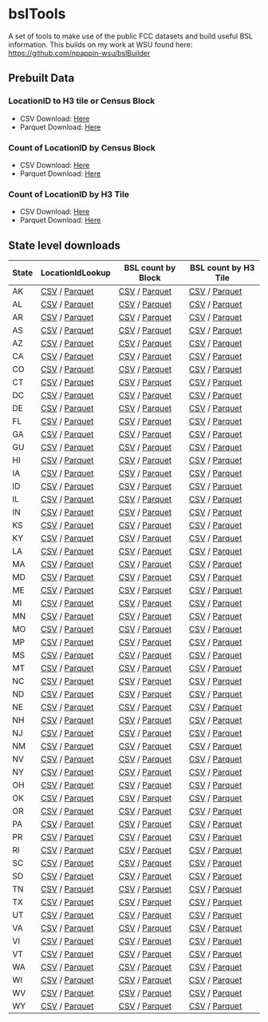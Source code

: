 # bslTools

A set of tools to make use of the public FCC datasets and build useful BSL information. This builds on my work at WSU found here: https://github.com/npappin-wsu/bslBuilder

## Prebuilt Data

### LocationID to H3 tile or Census Block

* CSV Download: [Here](https://pub-96372591292d4fdca85ff0f6db6c67c2.r2.dev/bslTools/national/bslsLookup.csv)
* Parquet Download: [Here](https://pub-96372591292d4fdca85ff0f6db6c67c2.r2.dev/bslTools/national/bslsLookup.parquet)

### Count of LocationID by Census Block

* CSV Download: [Here](https://pub-96372591292d4fdca85ff0f6db6c67c2.r2.dev/bslTools/national/blockBsls.csv)
* Parquet Download: [Here](https://pub-96372591292d4fdca85ff0f6db6c67c2.r2.dev/bslTools/national/blockBsls.parquet)

### Count of LocationID by H3 Tile

* CSV Download: [Here](https://pub-96372591292d4fdca85ff0f6db6c67c2.r2.dev/bslTools/national/h3Bsls.csv)
* Parquet Download: [Here](https://pub-96372591292d4fdca85ff0f6db6c67c2.r2.dev/bslTools/national/h3Bsls.parquet)

## State level downloads

| State | LocationIdLookup | BSL count by Block | BSL count by H3 Tile |
|---|---|---|---|
| AK | [CSV](https://pub-96372591292d4fdca85ff0f6db6c67c2.r2.dev/states/akBslLookup.csv) / [Parquet](https://pub-96372591292d4fdca85ff0f6db6c67c2.r2.dev/states/akBslLookup.parquet) | [CSV](https://pub-96372591292d4fdca85ff0f6db6c67c2.r2.dev/states/akBlockBsls.csv) / [Parquet](https://pub-96372591292d4fdca85ff0f6db6c67c2.r2.dev/states/akBlockBsls.parquet) | [CSV](https://pub-96372591292d4fdca85ff0f6db6c67c2.r2.dev/states/akH3Bsls.csv) / [Parquet](https://pub-96372591292d4fdca85ff0f6db6c67c2.r2.dev/states/akH3Bsls.parquet) |
| AL | [CSV](https://pub-96372591292d4fdca85ff0f6db6c67c2.r2.dev/states/alBslLookup.csv) / [Parquet](https://pub-96372591292d4fdca85ff0f6db6c67c2.r2.dev/states/alBslLookup.parquet) | [CSV](https://pub-96372591292d4fdca85ff0f6db6c67c2.r2.dev/states/alBlockBsls.csv) / [Parquet](https://pub-96372591292d4fdca85ff0f6db6c67c2.r2.dev/states/alBlockBsls.parquet) | [CSV](https://pub-96372591292d4fdca85ff0f6db6c67c2.r2.dev/states/alH3Bsls.csv) / [Parquet](https://pub-96372591292d4fdca85ff0f6db6c67c2.r2.dev/states/alH3Bsls.parquet) |
| AR | [CSV](https://pub-96372591292d4fdca85ff0f6db6c67c2.r2.dev/states/arBslLookup.csv) / [Parquet](https://pub-96372591292d4fdca85ff0f6db6c67c2.r2.dev/states/arBslLookup.parquet) | [CSV](https://pub-96372591292d4fdca85ff0f6db6c67c2.r2.dev/states/arBlockBsls.csv) / [Parquet](https://pub-96372591292d4fdca85ff0f6db6c67c2.r2.dev/states/arBlockBsls.parquet) | [CSV](https://pub-96372591292d4fdca85ff0f6db6c67c2.r2.dev/states/arH3Bsls.csv) / [Parquet](https://pub-96372591292d4fdca85ff0f6db6c67c2.r2.dev/states/arH3Bsls.parquet) |
| AS | [CSV](https://pub-96372591292d4fdca85ff0f6db6c67c2.r2.dev/states/asBslLookup.csv) / [Parquet](https://pub-96372591292d4fdca85ff0f6db6c67c2.r2.dev/states/asBslLookup.parquet) | [CSV](https://pub-96372591292d4fdca85ff0f6db6c67c2.r2.dev/states/asBlockBsls.csv) / [Parquet](https://pub-96372591292d4fdca85ff0f6db6c67c2.r2.dev/states/asBlockBsls.parquet) | [CSV](https://pub-96372591292d4fdca85ff0f6db6c67c2.r2.dev/states/asH3Bsls.csv) / [Parquet](https://pub-96372591292d4fdca85ff0f6db6c67c2.r2.dev/states/asH3Bsls.parquet) |
| AZ | [CSV](https://pub-96372591292d4fdca85ff0f6db6c67c2.r2.dev/states/azBslLookup.csv) / [Parquet](https://pub-96372591292d4fdca85ff0f6db6c67c2.r2.dev/states/azBslLookup.parquet) | [CSV](https://pub-96372591292d4fdca85ff0f6db6c67c2.r2.dev/states/azBlockBsls.csv) / [Parquet](https://pub-96372591292d4fdca85ff0f6db6c67c2.r2.dev/states/azBlockBsls.parquet) | [CSV](https://pub-96372591292d4fdca85ff0f6db6c67c2.r2.dev/states/azH3Bsls.csv) / [Parquet](https://pub-96372591292d4fdca85ff0f6db6c67c2.r2.dev/states/azH3Bsls.parquet) |
| CA | [CSV](https://pub-96372591292d4fdca85ff0f6db6c67c2.r2.dev/states/caBslLookup.csv) / [Parquet](https://pub-96372591292d4fdca85ff0f6db6c67c2.r2.dev/states/caBslLookup.parquet) | [CSV](https://pub-96372591292d4fdca85ff0f6db6c67c2.r2.dev/states/caBlockBsls.csv) / [Parquet](https://pub-96372591292d4fdca85ff0f6db6c67c2.r2.dev/states/caBlockBsls.parquet) | [CSV](https://pub-96372591292d4fdca85ff0f6db6c67c2.r2.dev/states/caH3Bsls.csv) / [Parquet](https://pub-96372591292d4fdca85ff0f6db6c67c2.r2.dev/states/caH3Bsls.parquet) |
| CO | [CSV](https://pub-96372591292d4fdca85ff0f6db6c67c2.r2.dev/states/coBslLookup.csv) / [Parquet](https://pub-96372591292d4fdca85ff0f6db6c67c2.r2.dev/states/coBslLookup.parquet) | [CSV](https://pub-96372591292d4fdca85ff0f6db6c67c2.r2.dev/states/coBlockBsls.csv) / [Parquet](https://pub-96372591292d4fdca85ff0f6db6c67c2.r2.dev/states/coBlockBsls.parquet) | [CSV](https://pub-96372591292d4fdca85ff0f6db6c67c2.r2.dev/states/coH3Bsls.csv) / [Parquet](https://pub-96372591292d4fdca85ff0f6db6c67c2.r2.dev/states/coH3Bsls.parquet) |
| CT | [CSV](https://pub-96372591292d4fdca85ff0f6db6c67c2.r2.dev/states/ctBslLookup.csv) / [Parquet](https://pub-96372591292d4fdca85ff0f6db6c67c2.r2.dev/states/ctBslLookup.parquet) | [CSV](https://pub-96372591292d4fdca85ff0f6db6c67c2.r2.dev/states/ctBlockBsls.csv) / [Parquet](https://pub-96372591292d4fdca85ff0f6db6c67c2.r2.dev/states/ctBlockBsls.parquet) | [CSV](https://pub-96372591292d4fdca85ff0f6db6c67c2.r2.dev/states/ctH3Bsls.csv) / [Parquet](https://pub-96372591292d4fdca85ff0f6db6c67c2.r2.dev/states/ctH3Bsls.parquet) |
| DC | [CSV](https://pub-96372591292d4fdca85ff0f6db6c67c2.r2.dev/states/dcBslLookup.csv) / [Parquet](https://pub-96372591292d4fdca85ff0f6db6c67c2.r2.dev/states/dcBslLookup.parquet) | [CSV](https://pub-96372591292d4fdca85ff0f6db6c67c2.r2.dev/states/dcBlockBsls.csv) / [Parquet](https://pub-96372591292d4fdca85ff0f6db6c67c2.r2.dev/states/dcBlockBsls.parquet) | [CSV](https://pub-96372591292d4fdca85ff0f6db6c67c2.r2.dev/states/dcH3Bsls.csv) / [Parquet](https://pub-96372591292d4fdca85ff0f6db6c67c2.r2.dev/states/dcH3Bsls.parquet) |
| DE | [CSV](https://pub-96372591292d4fdca85ff0f6db6c67c2.r2.dev/states/deBslLookup.csv) / [Parquet](https://pub-96372591292d4fdca85ff0f6db6c67c2.r2.dev/states/deBslLookup.parquet) | [CSV](https://pub-96372591292d4fdca85ff0f6db6c67c2.r2.dev/states/deBlockBsls.csv) / [Parquet](https://pub-96372591292d4fdca85ff0f6db6c67c2.r2.dev/states/deBlockBsls.parquet) | [CSV](https://pub-96372591292d4fdca85ff0f6db6c67c2.r2.dev/states/deH3Bsls.csv) / [Parquet](https://pub-96372591292d4fdca85ff0f6db6c67c2.r2.dev/states/deH3Bsls.parquet) |
| FL | [CSV](https://pub-96372591292d4fdca85ff0f6db6c67c2.r2.dev/states/flBslLookup.csv) / [Parquet](https://pub-96372591292d4fdca85ff0f6db6c67c2.r2.dev/states/flBslLookup.parquet) | [CSV](https://pub-96372591292d4fdca85ff0f6db6c67c2.r2.dev/states/flBlockBsls.csv) / [Parquet](https://pub-96372591292d4fdca85ff0f6db6c67c2.r2.dev/states/flBlockBsls.parquet) | [CSV](https://pub-96372591292d4fdca85ff0f6db6c67c2.r2.dev/states/flH3Bsls.csv) / [Parquet](https://pub-96372591292d4fdca85ff0f6db6c67c2.r2.dev/states/flH3Bsls.parquet) |
| GA | [CSV](https://pub-96372591292d4fdca85ff0f6db6c67c2.r2.dev/states/gaBslLookup.csv) / [Parquet](https://pub-96372591292d4fdca85ff0f6db6c67c2.r2.dev/states/gaBslLookup.parquet) | [CSV](https://pub-96372591292d4fdca85ff0f6db6c67c2.r2.dev/states/gaBlockBsls.csv) / [Parquet](https://pub-96372591292d4fdca85ff0f6db6c67c2.r2.dev/states/gaBlockBsls.parquet) | [CSV](https://pub-96372591292d4fdca85ff0f6db6c67c2.r2.dev/states/gaH3Bsls.csv) / [Parquet](https://pub-96372591292d4fdca85ff0f6db6c67c2.r2.dev/states/gaH3Bsls.parquet) |
| GU | [CSV](https://pub-96372591292d4fdca85ff0f6db6c67c2.r2.dev/states/guBslLookup.csv) / [Parquet](https://pub-96372591292d4fdca85ff0f6db6c67c2.r2.dev/states/guBslLookup.parquet) | [CSV](https://pub-96372591292d4fdca85ff0f6db6c67c2.r2.dev/states/guBlockBsls.csv) / [Parquet](https://pub-96372591292d4fdca85ff0f6db6c67c2.r2.dev/states/guBlockBsls.parquet) | [CSV](https://pub-96372591292d4fdca85ff0f6db6c67c2.r2.dev/states/guH3Bsls.csv) / [Parquet](https://pub-96372591292d4fdca85ff0f6db6c67c2.r2.dev/states/guH3Bsls.parquet) |
| HI | [CSV](https://pub-96372591292d4fdca85ff0f6db6c67c2.r2.dev/states/hiBslLookup.csv) / [Parquet](https://pub-96372591292d4fdca85ff0f6db6c67c2.r2.dev/states/hiBslLookup.parquet) | [CSV](https://pub-96372591292d4fdca85ff0f6db6c67c2.r2.dev/states/hiBlockBsls.csv) / [Parquet](https://pub-96372591292d4fdca85ff0f6db6c67c2.r2.dev/states/hiBlockBsls.parquet) | [CSV](https://pub-96372591292d4fdca85ff0f6db6c67c2.r2.dev/states/hiH3Bsls.csv) / [Parquet](https://pub-96372591292d4fdca85ff0f6db6c67c2.r2.dev/states/hiH3Bsls.parquet) |
| IA | [CSV](https://pub-96372591292d4fdca85ff0f6db6c67c2.r2.dev/states/iaBslLookup.csv) / [Parquet](https://pub-96372591292d4fdca85ff0f6db6c67c2.r2.dev/states/iaBslLookup.parquet) | [CSV](https://pub-96372591292d4fdca85ff0f6db6c67c2.r2.dev/states/iaBlockBsls.csv) / [Parquet](https://pub-96372591292d4fdca85ff0f6db6c67c2.r2.dev/states/iaBlockBsls.parquet) | [CSV](https://pub-96372591292d4fdca85ff0f6db6c67c2.r2.dev/states/iaH3Bsls.csv) / [Parquet](https://pub-96372591292d4fdca85ff0f6db6c67c2.r2.dev/states/iaH3Bsls.parquet) |
| ID | [CSV](https://pub-96372591292d4fdca85ff0f6db6c67c2.r2.dev/states/idBslLookup.csv) / [Parquet](https://pub-96372591292d4fdca85ff0f6db6c67c2.r2.dev/states/idBslLookup.parquet) | [CSV](https://pub-96372591292d4fdca85ff0f6db6c67c2.r2.dev/states/idBlockBsls.csv) / [Parquet](https://pub-96372591292d4fdca85ff0f6db6c67c2.r2.dev/states/idBlockBsls.parquet) | [CSV](https://pub-96372591292d4fdca85ff0f6db6c67c2.r2.dev/states/idH3Bsls.csv) / [Parquet](https://pub-96372591292d4fdca85ff0f6db6c67c2.r2.dev/states/idH3Bsls.parquet) |
| IL | [CSV](https://pub-96372591292d4fdca85ff0f6db6c67c2.r2.dev/states/ilBslLookup.csv) / [Parquet](https://pub-96372591292d4fdca85ff0f6db6c67c2.r2.dev/states/ilBslLookup.parquet) | [CSV](https://pub-96372591292d4fdca85ff0f6db6c67c2.r2.dev/states/ilBlockBsls.csv) / [Parquet](https://pub-96372591292d4fdca85ff0f6db6c67c2.r2.dev/states/ilBlockBsls.parquet) | [CSV](https://pub-96372591292d4fdca85ff0f6db6c67c2.r2.dev/states/ilH3Bsls.csv) / [Parquet](https://pub-96372591292d4fdca85ff0f6db6c67c2.r2.dev/states/ilH3Bsls.parquet) |
| IN | [CSV](https://pub-96372591292d4fdca85ff0f6db6c67c2.r2.dev/states/inBslLookup.csv) / [Parquet](https://pub-96372591292d4fdca85ff0f6db6c67c2.r2.dev/states/inBslLookup.parquet) | [CSV](https://pub-96372591292d4fdca85ff0f6db6c67c2.r2.dev/states/inBlockBsls.csv) / [Parquet](https://pub-96372591292d4fdca85ff0f6db6c67c2.r2.dev/states/inBlockBsls.parquet) | [CSV](https://pub-96372591292d4fdca85ff0f6db6c67c2.r2.dev/states/inH3Bsls.csv) / [Parquet](https://pub-96372591292d4fdca85ff0f6db6c67c2.r2.dev/states/inH3Bsls.parquet) |
| KS | [CSV](https://pub-96372591292d4fdca85ff0f6db6c67c2.r2.dev/states/ksBslLookup.csv) / [Parquet](https://pub-96372591292d4fdca85ff0f6db6c67c2.r2.dev/states/ksBslLookup.parquet) | [CSV](https://pub-96372591292d4fdca85ff0f6db6c67c2.r2.dev/states/ksBlockBsls.csv) / [Parquet](https://pub-96372591292d4fdca85ff0f6db6c67c2.r2.dev/states/ksBlockBsls.parquet) | [CSV](https://pub-96372591292d4fdca85ff0f6db6c67c2.r2.dev/states/ksH3Bsls.csv) / [Parquet](https://pub-96372591292d4fdca85ff0f6db6c67c2.r2.dev/states/ksH3Bsls.parquet) |
| KY | [CSV](https://pub-96372591292d4fdca85ff0f6db6c67c2.r2.dev/states/kyBslLookup.csv) / [Parquet](https://pub-96372591292d4fdca85ff0f6db6c67c2.r2.dev/states/kyBslLookup.parquet) | [CSV](https://pub-96372591292d4fdca85ff0f6db6c67c2.r2.dev/states/kyBlockBsls.csv) / [Parquet](https://pub-96372591292d4fdca85ff0f6db6c67c2.r2.dev/states/kyBlockBsls.parquet) | [CSV](https://pub-96372591292d4fdca85ff0f6db6c67c2.r2.dev/states/kyH3Bsls.csv) / [Parquet](https://pub-96372591292d4fdca85ff0f6db6c67c2.r2.dev/states/kyH3Bsls.parquet) |
| LA | [CSV](https://pub-96372591292d4fdca85ff0f6db6c67c2.r2.dev/states/laBslLookup.csv) / [Parquet](https://pub-96372591292d4fdca85ff0f6db6c67c2.r2.dev/states/laBslLookup.parquet) | [CSV](https://pub-96372591292d4fdca85ff0f6db6c67c2.r2.dev/states/laBlockBsls.csv) / [Parquet](https://pub-96372591292d4fdca85ff0f6db6c67c2.r2.dev/states/laBlockBsls.parquet) | [CSV](https://pub-96372591292d4fdca85ff0f6db6c67c2.r2.dev/states/laH3Bsls.csv) / [Parquet](https://pub-96372591292d4fdca85ff0f6db6c67c2.r2.dev/states/laH3Bsls.parquet) |
| MA | [CSV](https://pub-96372591292d4fdca85ff0f6db6c67c2.r2.dev/states/maBslLookup.csv) / [Parquet](https://pub-96372591292d4fdca85ff0f6db6c67c2.r2.dev/states/maBslLookup.parquet) | [CSV](https://pub-96372591292d4fdca85ff0f6db6c67c2.r2.dev/states/maBlockBsls.csv) / [Parquet](https://pub-96372591292d4fdca85ff0f6db6c67c2.r2.dev/states/maBlockBsls.parquet) | [CSV](https://pub-96372591292d4fdca85ff0f6db6c67c2.r2.dev/states/maH3Bsls.csv) / [Parquet](https://pub-96372591292d4fdca85ff0f6db6c67c2.r2.dev/states/maH3Bsls.parquet) |
| MD | [CSV](https://pub-96372591292d4fdca85ff0f6db6c67c2.r2.dev/states/mdBslLookup.csv) / [Parquet](https://pub-96372591292d4fdca85ff0f6db6c67c2.r2.dev/states/mdBslLookup.parquet) | [CSV](https://pub-96372591292d4fdca85ff0f6db6c67c2.r2.dev/states/mdBlockBsls.csv) / [Parquet](https://pub-96372591292d4fdca85ff0f6db6c67c2.r2.dev/states/mdBlockBsls.parquet) | [CSV](https://pub-96372591292d4fdca85ff0f6db6c67c2.r2.dev/states/mdH3Bsls.csv) / [Parquet](https://pub-96372591292d4fdca85ff0f6db6c67c2.r2.dev/states/mdH3Bsls.parquet) |
| ME | [CSV](https://pub-96372591292d4fdca85ff0f6db6c67c2.r2.dev/states/meBslLookup.csv) / [Parquet](https://pub-96372591292d4fdca85ff0f6db6c67c2.r2.dev/states/meBslLookup.parquet) | [CSV](https://pub-96372591292d4fdca85ff0f6db6c67c2.r2.dev/states/meBlockBsls.csv) / [Parquet](https://pub-96372591292d4fdca85ff0f6db6c67c2.r2.dev/states/meBlockBsls.parquet) | [CSV](https://pub-96372591292d4fdca85ff0f6db6c67c2.r2.dev/states/meH3Bsls.csv) / [Parquet](https://pub-96372591292d4fdca85ff0f6db6c67c2.r2.dev/states/meH3Bsls.parquet) |
| MI | [CSV](https://pub-96372591292d4fdca85ff0f6db6c67c2.r2.dev/states/miBslLookup.csv) / [Parquet](https://pub-96372591292d4fdca85ff0f6db6c67c2.r2.dev/states/miBslLookup.parquet) | [CSV](https://pub-96372591292d4fdca85ff0f6db6c67c2.r2.dev/states/miBlockBsls.csv) / [Parquet](https://pub-96372591292d4fdca85ff0f6db6c67c2.r2.dev/states/miBlockBsls.parquet) | [CSV](https://pub-96372591292d4fdca85ff0f6db6c67c2.r2.dev/states/miH3Bsls.csv) / [Parquet](https://pub-96372591292d4fdca85ff0f6db6c67c2.r2.dev/states/miH3Bsls.parquet) |
| MN | [CSV](https://pub-96372591292d4fdca85ff0f6db6c67c2.r2.dev/states/mnBslLookup.csv) / [Parquet](https://pub-96372591292d4fdca85ff0f6db6c67c2.r2.dev/states/mnBslLookup.parquet) | [CSV](https://pub-96372591292d4fdca85ff0f6db6c67c2.r2.dev/states/mnBlockBsls.csv) / [Parquet](https://pub-96372591292d4fdca85ff0f6db6c67c2.r2.dev/states/mnBlockBsls.parquet) | [CSV](https://pub-96372591292d4fdca85ff0f6db6c67c2.r2.dev/states/mnH3Bsls.csv) / [Parquet](https://pub-96372591292d4fdca85ff0f6db6c67c2.r2.dev/states/mnH3Bsls.parquet) |
| MO | [CSV](https://pub-96372591292d4fdca85ff0f6db6c67c2.r2.dev/states/moBslLookup.csv) / [Parquet](https://pub-96372591292d4fdca85ff0f6db6c67c2.r2.dev/states/moBslLookup.parquet) | [CSV](https://pub-96372591292d4fdca85ff0f6db6c67c2.r2.dev/states/moBlockBsls.csv) / [Parquet](https://pub-96372591292d4fdca85ff0f6db6c67c2.r2.dev/states/moBlockBsls.parquet) | [CSV](https://pub-96372591292d4fdca85ff0f6db6c67c2.r2.dev/states/moH3Bsls.csv) / [Parquet](https://pub-96372591292d4fdca85ff0f6db6c67c2.r2.dev/states/moH3Bsls.parquet) |
| MP | [CSV](https://pub-96372591292d4fdca85ff0f6db6c67c2.r2.dev/states/mpBslLookup.csv) / [Parquet](https://pub-96372591292d4fdca85ff0f6db6c67c2.r2.dev/states/mpBslLookup.parquet) | [CSV](https://pub-96372591292d4fdca85ff0f6db6c67c2.r2.dev/states/mpBlockBsls.csv) / [Parquet](https://pub-96372591292d4fdca85ff0f6db6c67c2.r2.dev/states/mpBlockBsls.parquet) | [CSV](https://pub-96372591292d4fdca85ff0f6db6c67c2.r2.dev/states/mpH3Bsls.csv) / [Parquet](https://pub-96372591292d4fdca85ff0f6db6c67c2.r2.dev/states/mpH3Bsls.parquet) |
| MS | [CSV](https://pub-96372591292d4fdca85ff0f6db6c67c2.r2.dev/states/msBslLookup.csv) / [Parquet](https://pub-96372591292d4fdca85ff0f6db6c67c2.r2.dev/states/msBslLookup.parquet) | [CSV](https://pub-96372591292d4fdca85ff0f6db6c67c2.r2.dev/states/msBlockBsls.csv) / [Parquet](https://pub-96372591292d4fdca85ff0f6db6c67c2.r2.dev/states/msBlockBsls.parquet) | [CSV](https://pub-96372591292d4fdca85ff0f6db6c67c2.r2.dev/states/msH3Bsls.csv) / [Parquet](https://pub-96372591292d4fdca85ff0f6db6c67c2.r2.dev/states/msH3Bsls.parquet) |
| MT | [CSV](https://pub-96372591292d4fdca85ff0f6db6c67c2.r2.dev/states/mtBslLookup.csv) / [Parquet](https://pub-96372591292d4fdca85ff0f6db6c67c2.r2.dev/states/mtBslLookup.parquet) | [CSV](https://pub-96372591292d4fdca85ff0f6db6c67c2.r2.dev/states/mtBlockBsls.csv) / [Parquet](https://pub-96372591292d4fdca85ff0f6db6c67c2.r2.dev/states/mtBlockBsls.parquet) | [CSV](https://pub-96372591292d4fdca85ff0f6db6c67c2.r2.dev/states/mtH3Bsls.csv) / [Parquet](https://pub-96372591292d4fdca85ff0f6db6c67c2.r2.dev/states/mtH3Bsls.parquet) |
| NC | [CSV](https://pub-96372591292d4fdca85ff0f6db6c67c2.r2.dev/states/ncBslLookup.csv) / [Parquet](https://pub-96372591292d4fdca85ff0f6db6c67c2.r2.dev/states/ncBslLookup.parquet) | [CSV](https://pub-96372591292d4fdca85ff0f6db6c67c2.r2.dev/states/ncBlockBsls.csv) / [Parquet](https://pub-96372591292d4fdca85ff0f6db6c67c2.r2.dev/states/ncBlockBsls.parquet) | [CSV](https://pub-96372591292d4fdca85ff0f6db6c67c2.r2.dev/states/ncH3Bsls.csv) / [Parquet](https://pub-96372591292d4fdca85ff0f6db6c67c2.r2.dev/states/ncH3Bsls.parquet) |
| ND | [CSV](https://pub-96372591292d4fdca85ff0f6db6c67c2.r2.dev/states/ndBslLookup.csv) / [Parquet](https://pub-96372591292d4fdca85ff0f6db6c67c2.r2.dev/states/ndBslLookup.parquet) | [CSV](https://pub-96372591292d4fdca85ff0f6db6c67c2.r2.dev/states/ndBlockBsls.csv) / [Parquet](https://pub-96372591292d4fdca85ff0f6db6c67c2.r2.dev/states/ndBlockBsls.parquet) | [CSV](https://pub-96372591292d4fdca85ff0f6db6c67c2.r2.dev/states/ndH3Bsls.csv) / [Parquet](https://pub-96372591292d4fdca85ff0f6db6c67c2.r2.dev/states/ndH3Bsls.parquet) |
| NE | [CSV](https://pub-96372591292d4fdca85ff0f6db6c67c2.r2.dev/states/neBslLookup.csv) / [Parquet](https://pub-96372591292d4fdca85ff0f6db6c67c2.r2.dev/states/neBslLookup.parquet) | [CSV](https://pub-96372591292d4fdca85ff0f6db6c67c2.r2.dev/states/neBlockBsls.csv) / [Parquet](https://pub-96372591292d4fdca85ff0f6db6c67c2.r2.dev/states/neBlockBsls.parquet) | [CSV](https://pub-96372591292d4fdca85ff0f6db6c67c2.r2.dev/states/neH3Bsls.csv) / [Parquet](https://pub-96372591292d4fdca85ff0f6db6c67c2.r2.dev/states/neH3Bsls.parquet) |
| NH | [CSV](https://pub-96372591292d4fdca85ff0f6db6c67c2.r2.dev/states/nhBslLookup.csv) / [Parquet](https://pub-96372591292d4fdca85ff0f6db6c67c2.r2.dev/states/nhBslLookup.parquet) | [CSV](https://pub-96372591292d4fdca85ff0f6db6c67c2.r2.dev/states/nhBlockBsls.csv) / [Parquet](https://pub-96372591292d4fdca85ff0f6db6c67c2.r2.dev/states/nhBlockBsls.parquet) | [CSV](https://pub-96372591292d4fdca85ff0f6db6c67c2.r2.dev/states/nhH3Bsls.csv) / [Parquet](https://pub-96372591292d4fdca85ff0f6db6c67c2.r2.dev/states/nhH3Bsls.parquet) |
| NJ | [CSV](https://pub-96372591292d4fdca85ff0f6db6c67c2.r2.dev/states/njBslLookup.csv) / [Parquet](https://pub-96372591292d4fdca85ff0f6db6c67c2.r2.dev/states/njBslLookup.parquet) | [CSV](https://pub-96372591292d4fdca85ff0f6db6c67c2.r2.dev/states/njBlockBsls.csv) / [Parquet](https://pub-96372591292d4fdca85ff0f6db6c67c2.r2.dev/states/njBlockBsls.parquet) | [CSV](https://pub-96372591292d4fdca85ff0f6db6c67c2.r2.dev/states/njH3Bsls.csv) / [Parquet](https://pub-96372591292d4fdca85ff0f6db6c67c2.r2.dev/states/njH3Bsls.parquet) |
| NM | [CSV](https://pub-96372591292d4fdca85ff0f6db6c67c2.r2.dev/states/nmBslLookup.csv) / [Parquet](https://pub-96372591292d4fdca85ff0f6db6c67c2.r2.dev/states/nmBslLookup.parquet) | [CSV](https://pub-96372591292d4fdca85ff0f6db6c67c2.r2.dev/states/nmBlockBsls.csv) / [Parquet](https://pub-96372591292d4fdca85ff0f6db6c67c2.r2.dev/states/nmBlockBsls.parquet) | [CSV](https://pub-96372591292d4fdca85ff0f6db6c67c2.r2.dev/states/nmH3Bsls.csv) / [Parquet](https://pub-96372591292d4fdca85ff0f6db6c67c2.r2.dev/states/nmH3Bsls.parquet) |
| NV | [CSV](https://pub-96372591292d4fdca85ff0f6db6c67c2.r2.dev/states/nvBslLookup.csv) / [Parquet](https://pub-96372591292d4fdca85ff0f6db6c67c2.r2.dev/states/nvBslLookup.parquet) | [CSV](https://pub-96372591292d4fdca85ff0f6db6c67c2.r2.dev/states/nvBlockBsls.csv) / [Parquet](https://pub-96372591292d4fdca85ff0f6db6c67c2.r2.dev/states/nvBlockBsls.parquet) | [CSV](https://pub-96372591292d4fdca85ff0f6db6c67c2.r2.dev/states/nvH3Bsls.csv) / [Parquet](https://pub-96372591292d4fdca85ff0f6db6c67c2.r2.dev/states/nvH3Bsls.parquet) |
| NY | [CSV](https://pub-96372591292d4fdca85ff0f6db6c67c2.r2.dev/states/nyBslLookup.csv) / [Parquet](https://pub-96372591292d4fdca85ff0f6db6c67c2.r2.dev/states/nyBslLookup.parquet) | [CSV](https://pub-96372591292d4fdca85ff0f6db6c67c2.r2.dev/states/nyBlockBsls.csv) / [Parquet](https://pub-96372591292d4fdca85ff0f6db6c67c2.r2.dev/states/nyBlockBsls.parquet) | [CSV](https://pub-96372591292d4fdca85ff0f6db6c67c2.r2.dev/states/nyH3Bsls.csv) / [Parquet](https://pub-96372591292d4fdca85ff0f6db6c67c2.r2.dev/states/nyH3Bsls.parquet) |
| OH | [CSV](https://pub-96372591292d4fdca85ff0f6db6c67c2.r2.dev/states/ohBslLookup.csv) / [Parquet](https://pub-96372591292d4fdca85ff0f6db6c67c2.r2.dev/states/ohBslLookup.parquet) | [CSV](https://pub-96372591292d4fdca85ff0f6db6c67c2.r2.dev/states/ohBlockBsls.csv) / [Parquet](https://pub-96372591292d4fdca85ff0f6db6c67c2.r2.dev/states/ohBlockBsls.parquet) | [CSV](https://pub-96372591292d4fdca85ff0f6db6c67c2.r2.dev/states/ohH3Bsls.csv) / [Parquet](https://pub-96372591292d4fdca85ff0f6db6c67c2.r2.dev/states/ohH3Bsls.parquet) |
| OK | [CSV](https://pub-96372591292d4fdca85ff0f6db6c67c2.r2.dev/states/okBslLookup.csv) / [Parquet](https://pub-96372591292d4fdca85ff0f6db6c67c2.r2.dev/states/okBslLookup.parquet) | [CSV](https://pub-96372591292d4fdca85ff0f6db6c67c2.r2.dev/states/okBlockBsls.csv) / [Parquet](https://pub-96372591292d4fdca85ff0f6db6c67c2.r2.dev/states/okBlockBsls.parquet) | [CSV](https://pub-96372591292d4fdca85ff0f6db6c67c2.r2.dev/states/okH3Bsls.csv) / [Parquet](https://pub-96372591292d4fdca85ff0f6db6c67c2.r2.dev/states/okH3Bsls.parquet) |
| OR | [CSV](https://pub-96372591292d4fdca85ff0f6db6c67c2.r2.dev/states/orBslLookup.csv) / [Parquet](https://pub-96372591292d4fdca85ff0f6db6c67c2.r2.dev/states/orBslLookup.parquet) | [CSV](https://pub-96372591292d4fdca85ff0f6db6c67c2.r2.dev/states/orBlockBsls.csv) / [Parquet](https://pub-96372591292d4fdca85ff0f6db6c67c2.r2.dev/states/orBlockBsls.parquet) | [CSV](https://pub-96372591292d4fdca85ff0f6db6c67c2.r2.dev/states/orH3Bsls.csv) / [Parquet](https://pub-96372591292d4fdca85ff0f6db6c67c2.r2.dev/states/orH3Bsls.parquet) |
| PA | [CSV](https://pub-96372591292d4fdca85ff0f6db6c67c2.r2.dev/states/paBslLookup.csv) / [Parquet](https://pub-96372591292d4fdca85ff0f6db6c67c2.r2.dev/states/paBslLookup.parquet) | [CSV](https://pub-96372591292d4fdca85ff0f6db6c67c2.r2.dev/states/paBlockBsls.csv) / [Parquet](https://pub-96372591292d4fdca85ff0f6db6c67c2.r2.dev/states/paBlockBsls.parquet) | [CSV](https://pub-96372591292d4fdca85ff0f6db6c67c2.r2.dev/states/paH3Bsls.csv) / [Parquet](https://pub-96372591292d4fdca85ff0f6db6c67c2.r2.dev/states/paH3Bsls.parquet) |
| PR | [CSV](https://pub-96372591292d4fdca85ff0f6db6c67c2.r2.dev/states/prBslLookup.csv) / [Parquet](https://pub-96372591292d4fdca85ff0f6db6c67c2.r2.dev/states/prBslLookup.parquet) | [CSV](https://pub-96372591292d4fdca85ff0f6db6c67c2.r2.dev/states/prBlockBsls.csv) / [Parquet](https://pub-96372591292d4fdca85ff0f6db6c67c2.r2.dev/states/prBlockBsls.parquet) | [CSV](https://pub-96372591292d4fdca85ff0f6db6c67c2.r2.dev/states/prH3Bsls.csv) / [Parquet](https://pub-96372591292d4fdca85ff0f6db6c67c2.r2.dev/states/prH3Bsls.parquet) |
| RI | [CSV](https://pub-96372591292d4fdca85ff0f6db6c67c2.r2.dev/states/riBslLookup.csv) / [Parquet](https://pub-96372591292d4fdca85ff0f6db6c67c2.r2.dev/states/riBslLookup.parquet) | [CSV](https://pub-96372591292d4fdca85ff0f6db6c67c2.r2.dev/states/riBlockBsls.csv) / [Parquet](https://pub-96372591292d4fdca85ff0f6db6c67c2.r2.dev/states/riBlockBsls.parquet) | [CSV](https://pub-96372591292d4fdca85ff0f6db6c67c2.r2.dev/states/riH3Bsls.csv) / [Parquet](https://pub-96372591292d4fdca85ff0f6db6c67c2.r2.dev/states/riH3Bsls.parquet) |
| SC | [CSV](https://pub-96372591292d4fdca85ff0f6db6c67c2.r2.dev/states/scBslLookup.csv) / [Parquet](https://pub-96372591292d4fdca85ff0f6db6c67c2.r2.dev/states/scBslLookup.parquet) | [CSV](https://pub-96372591292d4fdca85ff0f6db6c67c2.r2.dev/states/scBlockBsls.csv) / [Parquet](https://pub-96372591292d4fdca85ff0f6db6c67c2.r2.dev/states/scBlockBsls.parquet) | [CSV](https://pub-96372591292d4fdca85ff0f6db6c67c2.r2.dev/states/scH3Bsls.csv) / [Parquet](https://pub-96372591292d4fdca85ff0f6db6c67c2.r2.dev/states/scH3Bsls.parquet) |
| SD | [CSV](https://pub-96372591292d4fdca85ff0f6db6c67c2.r2.dev/states/sdBslLookup.csv) / [Parquet](https://pub-96372591292d4fdca85ff0f6db6c67c2.r2.dev/states/sdBslLookup.parquet) | [CSV](https://pub-96372591292d4fdca85ff0f6db6c67c2.r2.dev/states/sdBlockBsls.csv) / [Parquet](https://pub-96372591292d4fdca85ff0f6db6c67c2.r2.dev/states/sdBlockBsls.parquet) | [CSV](https://pub-96372591292d4fdca85ff0f6db6c67c2.r2.dev/states/sdH3Bsls.csv) / [Parquet](https://pub-96372591292d4fdca85ff0f6db6c67c2.r2.dev/states/sdH3Bsls.parquet) |
| TN | [CSV](https://pub-96372591292d4fdca85ff0f6db6c67c2.r2.dev/states/tnBslLookup.csv) / [Parquet](https://pub-96372591292d4fdca85ff0f6db6c67c2.r2.dev/states/tnBslLookup.parquet) | [CSV](https://pub-96372591292d4fdca85ff0f6db6c67c2.r2.dev/states/tnBlockBsls.csv) / [Parquet](https://pub-96372591292d4fdca85ff0f6db6c67c2.r2.dev/states/tnBlockBsls.parquet) | [CSV](https://pub-96372591292d4fdca85ff0f6db6c67c2.r2.dev/states/tnH3Bsls.csv) / [Parquet](https://pub-96372591292d4fdca85ff0f6db6c67c2.r2.dev/states/tnH3Bsls.parquet) |
| TX | [CSV](https://pub-96372591292d4fdca85ff0f6db6c67c2.r2.dev/states/txBslLookup.csv) / [Parquet](https://pub-96372591292d4fdca85ff0f6db6c67c2.r2.dev/states/txBslLookup.parquet) | [CSV](https://pub-96372591292d4fdca85ff0f6db6c67c2.r2.dev/states/txBlockBsls.csv) / [Parquet](https://pub-96372591292d4fdca85ff0f6db6c67c2.r2.dev/states/txBlockBsls.parquet) | [CSV](https://pub-96372591292d4fdca85ff0f6db6c67c2.r2.dev/states/txH3Bsls.csv) / [Parquet](https://pub-96372591292d4fdca85ff0f6db6c67c2.r2.dev/states/txH3Bsls.parquet) |
| UT | [CSV](https://pub-96372591292d4fdca85ff0f6db6c67c2.r2.dev/states/utBslLookup.csv) / [Parquet](https://pub-96372591292d4fdca85ff0f6db6c67c2.r2.dev/states/utBslLookup.parquet) | [CSV](https://pub-96372591292d4fdca85ff0f6db6c67c2.r2.dev/states/utBlockBsls.csv) / [Parquet](https://pub-96372591292d4fdca85ff0f6db6c67c2.r2.dev/states/utBlockBsls.parquet) | [CSV](https://pub-96372591292d4fdca85ff0f6db6c67c2.r2.dev/states/utH3Bsls.csv) / [Parquet](https://pub-96372591292d4fdca85ff0f6db6c67c2.r2.dev/states/utH3Bsls.parquet) |
| VA | [CSV](https://pub-96372591292d4fdca85ff0f6db6c67c2.r2.dev/states/vaBslLookup.csv) / [Parquet](https://pub-96372591292d4fdca85ff0f6db6c67c2.r2.dev/states/vaBslLookup.parquet) | [CSV](https://pub-96372591292d4fdca85ff0f6db6c67c2.r2.dev/states/vaBlockBsls.csv) / [Parquet](https://pub-96372591292d4fdca85ff0f6db6c67c2.r2.dev/states/vaBlockBsls.parquet) | [CSV](https://pub-96372591292d4fdca85ff0f6db6c67c2.r2.dev/states/vaH3Bsls.csv) / [Parquet](https://pub-96372591292d4fdca85ff0f6db6c67c2.r2.dev/states/vaH3Bsls.parquet) |
| VI | [CSV](https://pub-96372591292d4fdca85ff0f6db6c67c2.r2.dev/states/viBslLookup.csv) / [Parquet](https://pub-96372591292d4fdca85ff0f6db6c67c2.r2.dev/states/viBslLookup.parquet) | [CSV](https://pub-96372591292d4fdca85ff0f6db6c67c2.r2.dev/states/viBlockBsls.csv) / [Parquet](https://pub-96372591292d4fdca85ff0f6db6c67c2.r2.dev/states/viBlockBsls.parquet) | [CSV](https://pub-96372591292d4fdca85ff0f6db6c67c2.r2.dev/states/viH3Bsls.csv) / [Parquet](https://pub-96372591292d4fdca85ff0f6db6c67c2.r2.dev/states/viH3Bsls.parquet) |
| VT | [CSV](https://pub-96372591292d4fdca85ff0f6db6c67c2.r2.dev/states/vtBslLookup.csv) / [Parquet](https://pub-96372591292d4fdca85ff0f6db6c67c2.r2.dev/states/vtBslLookup.parquet) | [CSV](https://pub-96372591292d4fdca85ff0f6db6c67c2.r2.dev/states/vtBlockBsls.csv) / [Parquet](https://pub-96372591292d4fdca85ff0f6db6c67c2.r2.dev/states/vtBlockBsls.parquet) | [CSV](https://pub-96372591292d4fdca85ff0f6db6c67c2.r2.dev/states/vtH3Bsls.csv) / [Parquet](https://pub-96372591292d4fdca85ff0f6db6c67c2.r2.dev/states/vtH3Bsls.parquet) |
| WA | [CSV](https://pub-96372591292d4fdca85ff0f6db6c67c2.r2.dev/states/waBslLookup.csv) / [Parquet](https://pub-96372591292d4fdca85ff0f6db6c67c2.r2.dev/states/waBslLookup.parquet) | [CSV](https://pub-96372591292d4fdca85ff0f6db6c67c2.r2.dev/states/waBlockBsls.csv) / [Parquet](https://pub-96372591292d4fdca85ff0f6db6c67c2.r2.dev/states/waBlockBsls.parquet) | [CSV](https://pub-96372591292d4fdca85ff0f6db6c67c2.r2.dev/states/waH3Bsls.csv) / [Parquet](https://pub-96372591292d4fdca85ff0f6db6c67c2.r2.dev/states/waH3Bsls.parquet) |
| WI | [CSV](https://pub-96372591292d4fdca85ff0f6db6c67c2.r2.dev/states/wiBslLookup.csv) / [Parquet](https://pub-96372591292d4fdca85ff0f6db6c67c2.r2.dev/states/wiBslLookup.parquet) | [CSV](https://pub-96372591292d4fdca85ff0f6db6c67c2.r2.dev/states/wiBlockBsls.csv) / [Parquet](https://pub-96372591292d4fdca85ff0f6db6c67c2.r2.dev/states/wiBlockBsls.parquet) | [CSV](https://pub-96372591292d4fdca85ff0f6db6c67c2.r2.dev/states/wiH3Bsls.csv) / [Parquet](https://pub-96372591292d4fdca85ff0f6db6c67c2.r2.dev/states/wiH3Bsls.parquet) |
| WV | [CSV](https://pub-96372591292d4fdca85ff0f6db6c67c2.r2.dev/states/wvBslLookup.csv) / [Parquet](https://pub-96372591292d4fdca85ff0f6db6c67c2.r2.dev/states/wvBslLookup.parquet) | [CSV](https://pub-96372591292d4fdca85ff0f6db6c67c2.r2.dev/states/wvBlockBsls.csv) / [Parquet](https://pub-96372591292d4fdca85ff0f6db6c67c2.r2.dev/states/wvBlockBsls.parquet) | [CSV](https://pub-96372591292d4fdca85ff0f6db6c67c2.r2.dev/states/wvH3Bsls.csv) / [Parquet](https://pub-96372591292d4fdca85ff0f6db6c67c2.r2.dev/states/wvH3Bsls.parquet) |
| WY | [CSV](https://pub-96372591292d4fdca85ff0f6db6c67c2.r2.dev/states/wyBslLookup.csv) / [Parquet](https://pub-96372591292d4fdca85ff0f6db6c67c2.r2.dev/states/wyBslLookup.parquet) | [CSV](https://pub-96372591292d4fdca85ff0f6db6c67c2.r2.dev/states/wyBlockBsls.csv) / [Parquet](https://pub-96372591292d4fdca85ff0f6db6c67c2.r2.dev/states/wyBlockBsls.parquet) | [CSV](https://pub-96372591292d4fdca85ff0f6db6c67c2.r2.dev/states/wyH3Bsls.csv) / [Parquet](https://pub-96372591292d4fdca85ff0f6db6c67c2.r2.dev/states/wyH3Bsls.parquet) |
